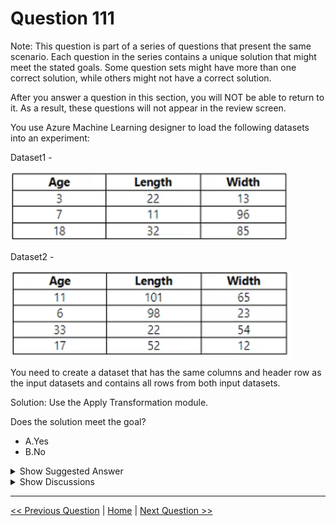 # Question 111

Note: This question is part of a series of questions that present the same scenario. Each question in the series contains a unique solution that might meet the stated goals. Some question sets might have more than one correct solution, while others might not have a correct solution.

After you answer a question in this section, you will NOT be able to return to it. As a result, these questions will not appear in the review screen.

You use Azure Machine Learning designer to load the following datasets into an experiment:

Dataset1 -

![Question Image](images/q111_q_image383.png)

Dataset2 -

![Question Image](images/q111_q_image384.png)

You need to create a dataset that has the same columns and header row as the input datasets and contains all rows from both input datasets.

Solution: Use the Apply Transformation module.

Does the solution meet the goal?

* A.Yes
* B.No

<details>
  <summary>Show Suggested Answer</summary>

  <strong>B</strong><br>

</details>

<details>
  <summary>Show Discussions</summary>

<blockquote><p><strong>MiteshKachhatiya</strong> <code>(Thu 20 Jun 2024 06:54)</code> - <em>Upvotes: 2</em></p><p>Answer is B</p></blockquote>
<blockquote><p><strong>Karthikat</strong> <code>(Mon 25 Mar 2024 17:42)</code> - <em>Upvotes: 2</em></p><p>on exam 3/25/2024</p></blockquote>
<blockquote><p><strong>TA_</strong> <code>(Mon 25 Mar 2024 11:24)</code> - <em>Upvotes: 1</em></p><p>This set-up of questions on exam 15-03-2024</p></blockquote>
<blockquote><p><strong>Plb2</strong> <code>(Fri 23 Feb 2024 22:09)</code> - <em>Upvotes: 1</em></p><p>Assuming we&#x27;re speaking of the &#x27;Apply SQL Transformation&#x27; component here and reading the documentation I was thinking this could work:
&quot;Using the Apply SQL Transformation component, you can:
- Create tables for results and save the datasets in a portable database&quot; and &quot;The component can take up to three datasets as inputs&quot;.

However further down it&#x27;s stated that with SQLLite &quot;LEFT OUTER JOIN is implemented, but not RIGHT OUTER JOIN or FULL OUTER JOIN&quot;.

https://learn.microsoft.com/en-us/azure/machine-learning/component-reference/apply-sql-transformation?view=azureml-api-2</p></blockquote>
<blockquote><p><strong>DaniloMagone</strong> <code>(Fri 03 May 2024 13:17)</code> - <em>Upvotes: 1</em></p><p>Why would you assume that if there is a component named Apply Transformation exactly? And this component does not fit the problem. The answer should be B.</p></blockquote>
<blockquote><p><strong>Plb2</strong> <code>(Fri 23 Feb 2024 22:11)</code> - <em>Upvotes: 1</em></p><p>Correcting the selected anwer; should be B (no)</p></blockquote>
<blockquote><p><strong>phydev</strong> <code>(Thu 20 Jul 2023 13:24)</code> - <em>Upvotes: 4</em></p><p>On exam 20 July 2023.</p></blockquote>
<blockquote><p><strong>Dp_100_11</strong> <code>(Wed 24 May 2023 12:02)</code> - <em>Upvotes: 4</em></p><p>No, the solution provided using the Apply Transformation module does not meet the goal of creating a dataset that contains all rows from both input datasets with the same columns and header row.

The Apply Transformation module is used to apply custom transformations or operations on the dataset, but it does not perform the task of merging or combining two datasets into a single dataset with all rows and columns.</p></blockquote>

</details>

---

[<< Previous Question](question_110.md) | [Home](/index.md) | [Next Question >>](question_112.md)
